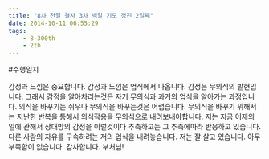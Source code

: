 ```yaml
---
title: "8차 천일 결사 3차 백일 기도 정진 2일째"
date: 2014-10-11 06:55:29
tags:
    - 8-300th
    - 2th
---
```


#수행일지

감정과 느낌은 중요합니다. 감정과 느낌은 업식에서 나옵니다. 감정은 무의식의 발현입니다. 그래서 감정을 알아차리는것은 자기 무의식과 과거의 업식을 알아가는 과정입니다. 의식을 바꾸기는 쉬우나 무의식을 바꾸는것은 어렵습니다. 무의식을 바꾸기 위해서는 지난한 반복을 통해서 의식작용을 무의식으로 내려보내야합니다. 저는 지금 어제의 일에 관해서 상대방의 감정을 이럴것이다 추측하고는 그 추측에따라 반응하고 있습니다. 다른 사람의 자유를 구속하려는 저의 업식을 내려놓습니다. 저는 잘 살고 있습니다. 아무 부족함이 없습니다. 감사합니다. 부처님!
